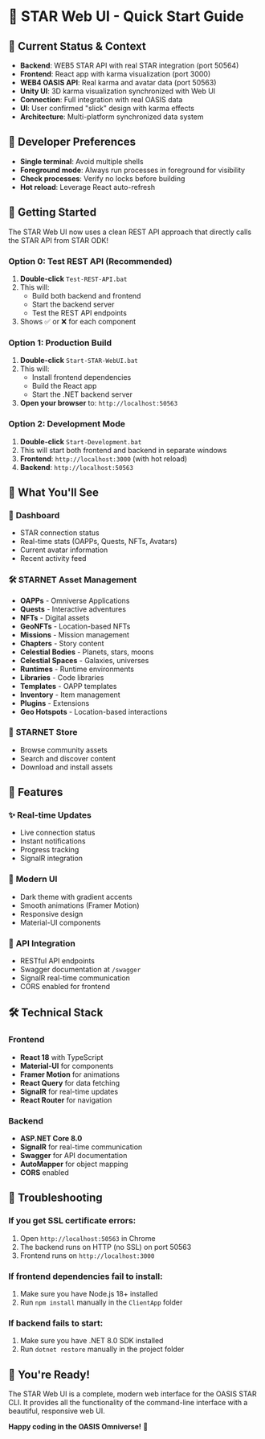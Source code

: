 # 🌟 STAR Web UI - Quick Start Guide

## 🚀 Current Status & Context
- **Backend**: WEB5 STAR API with real STAR integration (port 50564)
- **Frontend**: React app with karma visualization (port 3000) 
- **WEB4 OASIS API**: Real karma and avatar data (port 50563)
- **Unity UI**: 3D karma visualization synchronized with Web UI
- **Connection**: Full integration with real OASIS data
- **UI**: User confirmed "slick" design with karma effects
- **Architecture**: Multi-platform synchronized data system

## 🎯 Developer Preferences
- **Single terminal**: Avoid multiple shells
- **Foreground mode**: Always run processes in foreground for visibility  
- **Check processes**: Verify no locks before building
- **Hot reload**: Leverage React auto-refresh

## 🚀 Getting Started

The STAR Web UI now uses a clean REST API approach that directly calls the STAR API from STAR ODK!

### Option 0: Test REST API (Recommended)
1. **Double-click** `Test-REST-API.bat`
2. This will:
   - Build both backend and frontend
   - Start the backend server
   - Test the REST API endpoints
3. Shows ✅ or ❌ for each component

### Option 1: Production Build
1. **Double-click** `Start-STAR-WebUI.bat`
2. This will:
   - Install frontend dependencies
   - Build the React app
   - Start the .NET backend server
3. **Open your browser** to: `http://localhost:50563`

### Option 2: Development Mode
1. **Double-click** `Start-Development.bat`
2. This will start both frontend and backend in separate windows
3. **Frontend**: `http://localhost:3000` (with hot reload)
4. **Backend**: `http://localhost:50563`

## 🎯 What You'll See

### 🌟 **Dashboard**
- STAR connection status
- Real-time stats (OAPPs, Quests, NFTs, Avatars)
- Current avatar information
- Recent activity feed

### 🛠 **STARNET Asset Management**
- **OAPPs** - Omniverse Applications
- **Quests** - Interactive adventures
- **NFTs** - Digital assets
- **GeoNFTs** - Location-based NFTs
- **Missions** - Mission management
- **Chapters** - Story content
- **Celestial Bodies** - Planets, stars, moons
- **Celestial Spaces** - Galaxies, universes
- **Runtimes** - Runtime environments
- **Libraries** - Code libraries
- **Templates** - OAPP templates
- **Inventory** - Item management
- **Plugins** - Extensions
- **Geo Hotspots** - Location-based interactions

### 🏪 **STARNET Store**
- Browse community assets
- Search and discover content
- Download and install assets

## 🔧 **Features**

### ✨ **Real-time Updates**
- Live connection status
- Instant notifications
- Progress tracking
- SignalR integration

### 🎨 **Modern UI**
- Dark theme with gradient accents
- Smooth animations (Framer Motion)
- Responsive design
- Material-UI components

### 🔌 **API Integration**
- RESTful API endpoints
- Swagger documentation at `/swagger`
- SignalR real-time communication
- CORS enabled for frontend

## 🛠 **Technical Stack**

### Frontend
- **React 18** with TypeScript
- **Material-UI** for components
- **Framer Motion** for animations
- **React Query** for data fetching
- **SignalR** for real-time updates
- **React Router** for navigation

### Backend
- **ASP.NET Core 8.0**
- **SignalR** for real-time communication
- **Swagger** for API documentation
- **AutoMapper** for object mapping
- **CORS** enabled

## 🚨 **Troubleshooting**

### If you get SSL certificate errors:
1. Open `http://localhost:50563` in Chrome
2. The backend runs on HTTP (no SSL) on port 50563
3. Frontend runs on `http://localhost:3000`

### If frontend dependencies fail to install:
1. Make sure you have Node.js 18+ installed
2. Run `npm install` manually in the `ClientApp` folder

### If backend fails to start:
1. Make sure you have .NET 8.0 SDK installed
2. Run `dotnet restore` manually in the project folder

## 🎉 **You're Ready!**

The STAR Web UI is a complete, modern web interface for the OASIS STAR CLI. It provides all the functionality of the command-line interface with a beautiful, responsive web UI.

**Happy coding in the OASIS Omniverse!** 🌟
